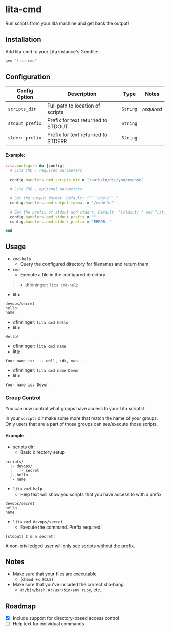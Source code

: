 # lita-cmd

Run scripts from your lita machine and get back the output!

## Installation

Add lita-cmd to your Lita instance's Gemfile:

``` ruby
gem "lita-cmd"
```

## Configuration
|Config Option|Description|Type|Notes|
|-------------|-----------|----|-----|
|`scripts_dir`|Full path to location of scripts|`String`|*required*|
|`stdout_prefix`|Prefix for text returned to STDOUT|`String`||
|`stderr_prefix`|Prefix for text returned to STDERR|`String`||

#### Example:

```ruby
Lita.configure do |config|
  # Lita CMD - required parameters
  
  config.handlers.cmd.scripts_dir = "/path/to/dir/you/expose"

  # Lita CMD - optional parameters

  # Set the output format. Default: "```\n%s\n```"
  config.handlers.cmd.output_format = "/code %s"

  # Set the prefix of stdout and stderr. Default: "[stdout] " and "[stderr] "
  config.handlers.cmd.stdout_prefix = ""
  config.handlers.cmd.stderr_prefix = "ERROR: "

end
```

## Usage

- `cmd-help`
  - Query the configured directory for filenames and return them
- `cmd`
  - Execute a file in the configured directory

>- dfinninger: `lita cmd-help`
- lita:
```
devops/secret
hello
name
```
- dfinninger: `lita cmd hello`
- lita:
```
Hello!
```
- dfinninger: `lita cmd name`
- lita:
```
Your name is: ... well, idk, man...
```
- dfinninger: `lita cmd name Devon`
- lita:
```
Your name is: Devon
```

### Group Control

You can now control what groups have access to your Lita scripts!

In your `scripts` dir make some more that match the name of your groups. Only users that are a part of those groups can see/execute those scripts.

#### Example

- scripts dir:
  - Basic directory setup

```
scripts/
  |- devops/
  |   `- secret
  |- hello
  `- name
```

- `lita cmd-help`
  - Help text will show you scripts that you have access to with a prefix

```
devops/secret
hello
name
```

- `lita cmd devops/secret`
  - Execute the command. Prefix required!

```
[stdout] I'm a secret!
```

A non-priviledged user will only see scripts without the prefix.

## Notes

- Make sure that your files are executable
  - (`chmod +x FILE`)
- Make sure that you've included the correct sha-bang
  - `#!/bin/bash`, `#!/usr/bin/env ruby`, etc...

## Roadmap

- [x] Include support for directory-based access control
- [ ] Help text for individual commands
